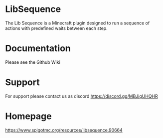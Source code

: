 # LibSequence

The Lib Sequence is a Minecraft plugin designed to run a sequence of actions with predefined waits between each step.

# Documentation
Please see the Github Wiki

# Support
For support please contact us as discord https://discord.gg/MBJjqUHQHR

# Homepage
https://www.spigotmc.org/resources/libsequence.90664
